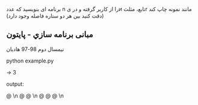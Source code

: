  برنامه ای بنویسید که عدد n را از کاربر گرفته و در یͷ تابع، مثلثr مانند نمونه چاپ کند (دقت کنید بین هر دو
ستاره فاصله وجود دارد)

## مبانی برنامه سازي - پایتون
نیمسال دوم 98-97
هادیان

python example.py 

-> 3

output:

@ \n
@ @ \n
@ @ @ \n
